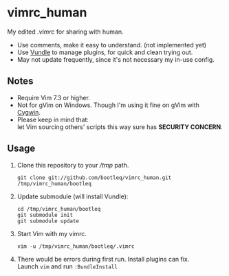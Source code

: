 vimrc_human
===========

My edited _.vimrc_ for sharing with human.

- Use comments, make it easy to understand. (not implemented yet)
- Use [Vundle](https://github.com/gmarik/vundle) to manage plugins, for quick and clean trying out.
- May not update frequently, since it's not necessary my in-use config.

Notes
--
- Require Vim 7.3 or higher.
- Not for gVim on Windows. Though I'm using it fine on gVim with [Cygwin](http://www.cygwin.com/).
- Please keep in mind that:  
  let Vim sourcing others' scripts this way sure has **SECURITY CONCERN**.

Usage
--
1. Clone this repository to your _/tmp_ path.

    `git clone git://github.com/bootleq/vimrc_human.git /tmp/vimrc_human/bootleq`

2. Update submodule (will install Vundle):

    ```
    cd /tmp/vimrc_human/bootleq  
    git submodule init  
    git submodule update
    ```

3. Start Vim with my vimrc.

    `vim -u /tmp/vimrc_human/bootleq/.vimrc`

4. There would be errors during first run. Install plugins can fix.  
   Launch `vim` and run `:BundleInstall`

